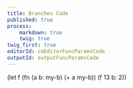 ```yaml
---
title: Branches Code
published: true
process:
    markdown: true
    twig: true
twig_first: true
editorId: cmEditorFuncParamsCode
outputId: outputFuncParamsCode
---
```

(let f (fn (a b: my-b) (+ a my-b))
  (f 13 b: 2))
